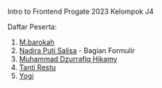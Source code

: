 Intro to Frontend Progate 2023 Kelompok J4

Daftar Peserta:
<br>

1. <a href="https://github.com/mbarokah">M.barokah</a>
2. <a href="https://github.com/NadiraPS">Nadira Puti Salisa</a> - Bagian Formulir
3. <a href="https://github.com/rafiq08">Muhammad Dzurrafiq Hikamy</a>
4. <a href="https://github.com/tantirestu">Tanti Restu</a>
5. <a  href="https://github.com/yogimad">Yogi</a>
